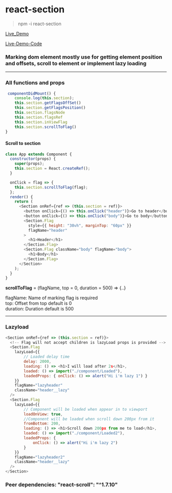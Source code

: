 # react-section

> npm -i react-section

[Live_Demo](https://charliephung.github.io/react-section-demo/)

[Live-Demo-Code](https://github.com/charliephung/react-section-demo/blob/master/README.md)

### Marking dom element mostly use for getting element position and offsets, scroll to element or implement lazy loading

---

### All functions and props

```javascript
 componentDidMount() {
    console.log(this.section);
    this.section.getFlagsOffSet()
    this.section.getFlagsPosition()
    this.section.flagsNode
    this.section.flagsRef
    this.section.inViewFlag
    this.section.scrollToFlag()
}
```

#### Scroll to section

```javascript
class App extends Component {
  constructor(props) {
    super(props);
    this.section = React.createRef();
  }

  onClick = flag => {
    this.section.scrollToFlag(flag);
  };
  render() {
    return (
      <Section onRef={ref => (this.section = ref)}>
        <button onClick={() => this.onClick("header")}>Go to header</button>
        <button onClick={() => this.onClick("body")}>Go to body</button>
        <Section.Flag
          style={{ height: "30vh", marginTop: "60px" }}
          flagName="header"
        >
          <h1>Header</h1>
        </Section.Flag>
        <Section.Flag className="body" flagName="body">
          <h1>Body</h1>
        </Section.Flag>
      </Section>
    );
  }
}
```

**scrollToFlag** = (flagName, top = 0, duration = 500) => {..}

flagName: Name of marking flag is required  
top: Offset from top default is 0  
duration: Duration default is 500

---

### Lazyload

```javascript
<Section onRef={ref => (this.section = ref)}>
  <!-- Flag will not accept children is lazyLoad props is provided -->
  <Section.Flag
    lazyLoad={{
        // Loaded delay time
        delay: 2000,
        loading: () => <h1>I will load after 2s</h1>,
        loaded: () => import("./component/Loaded"),
        loadedProps: { onClick: () => alert("Hi i'm lazy 1") }
    }}
    flagName="lazyheader"
    className="header__lazy"
  />
  <Section.Flag
    lazyLoad={{
        // Component will be loaded when appear in to viewport
        loadOnView: true,
        //Component will be loaded when scroll down 200px from it
        fromBottom: 200,
        loading: () => <h1>Scroll down 200px from me to load</h1>,
        loaded: () => import("./component/Loaded2"),
        loadedProps: {
            onClick: () => alert("Hi i'm lazy 2")
        }
    }}
    flagName="lazyheader2"
    className="header__lazy"
  />
</Section>
```

### Peer dependencies: "react-scroll": "^1.7.10"
